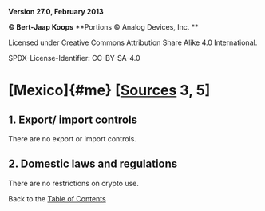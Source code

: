 **Version 27.0, February 2013**

**© Bert-Jaap Koops**
**Portions © Analog Devices, Inc. **  

Licensed under Creative Commons Attribution Share Alike 4.0 International.

SPDX-License-Identifier: CC-BY-SA-4.0

# [Mexico]{#me} \[[Sources](../sources.md) 3, 5\]

## 1. Export/ import controls  
There are no export or import controls.

## 2. Domestic laws and regulations  
There are no restrictions on crypto use.

Back to the [Table of Contents](index.md)
